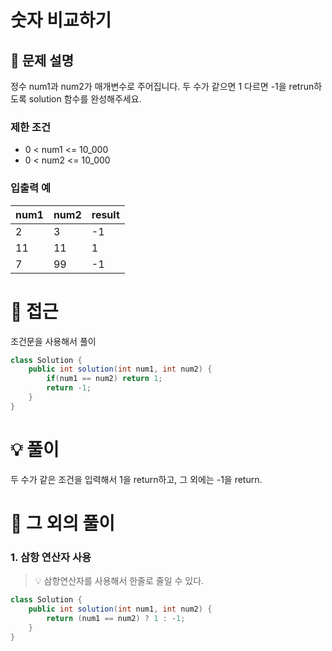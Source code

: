 # 숫자 비교하기

## 📌 문제 설명

정수 num1과 num2가 매개변수로 주어집니다. 두 수가 같으면 1 다르면 -1을 retrun하도록 solution 함수를 완성해주세요.

### 제한 조건

- 0 < num1 <= 10_000
- 0 < num2 <= 10_000

### 입출력 예

| num1 | num2 | result |
| ---- | ---- | ------ |
| 2    | 3    | -1     |
| 11   | 11   | 1      |
| 7    | 99   | -1     |

# 🧐 접근

조건문을 사용해서 풀이

```java
class Solution {
    public int solution(int num1, int num2) {
        if(num1 == num2) return 1;
        return -1;
    }
}
```

# 💡 풀이

두 수가 같은 조건을 입력해서 1을 return하고, 그 외에는 -1을 return.

# 📘 그 외의 풀이

### 1. 삼항 연산자 사용

> 💡 삼항연산자를 사용해서 한줄로 줄일 수 있다.

```java
class Solution {
    public int solution(int num1, int num2) {
        return (num1 == num2) ? 1 : -1;
    }
}
```
